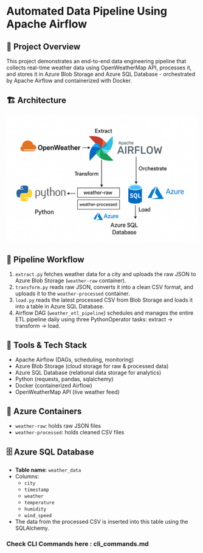 # Automated Data Pipeline Using Apache Airflow

## 🚀 Project Overview
This project demonstrates an end-to-end data engineering pipeline that collects real-time weather data using OpenWeatherMap API, processes it, and stores it in Azure Blob Storage and Azure SQL Database - orchestrated by Apache Airflow and containerized with Docker.

## 🏗️ Architecture
![Architechture](screenshots/architechture.png)

## 🧠 Pipeline Workflow

1. `extract.py` fetches weather data for a city and uploads the raw JSON to Azure Blob Storage (`weather-raw` container).
2. `transform.py` reads raw JSON, converts it into a clean CSV format, and uploads it to the `weather-processed` container.
3. `load.py` reads the latest processed CSV from Blob Storage and loads it into a table in Azure SQL Database.
4. Airflow DAG (`weather_etl_pipeline`) schedules and manages the entire ETL pipeline daily using three PythonOperator tasks: extract → transform → load.

## 🔧 Tools & Tech Stack
- Apache Airflow (DAGs, scheduling, monitoring)
- Azure Blob Storage (cloud storage for raw & processed data)
- Azure SQL Database (relational data storage for analytics)
- Python (requests, pandas, sqlalchemy)
- Docker (containerized Airflow)
- OpenWeatherMap API (live weather feed)

## 📁 Azure Containers
- `weather-raw`: holds raw JSON files
- `weather-processed`: holds cleaned CSV files

## 🗄️ Azure SQL Database
- **Table name**: `weather_data`
- Columns:
  - `city`
  - `timestamp`
  - `weather`
  - `temperature`
  - `humidity`
  - `wind_speed`
- The data from the processed CSV is inserted into this table using the SQLAlchemy.

### Check CLI Commands here : cli_commands.md
